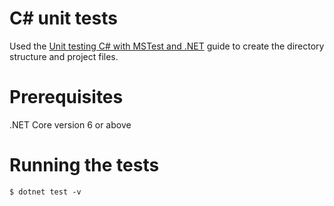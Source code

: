 # C# unit tests
Used the [Unit testing C# with MSTest and .NET](https://learn.microsoft.com/en-us/dotnet/core/testing/unit-testing-with-mstest) guide to create the directory structure and project files.

# Prerequisites
.NET Core version 6 or above

# Running the tests
```shell
$ dotnet test -v
```
